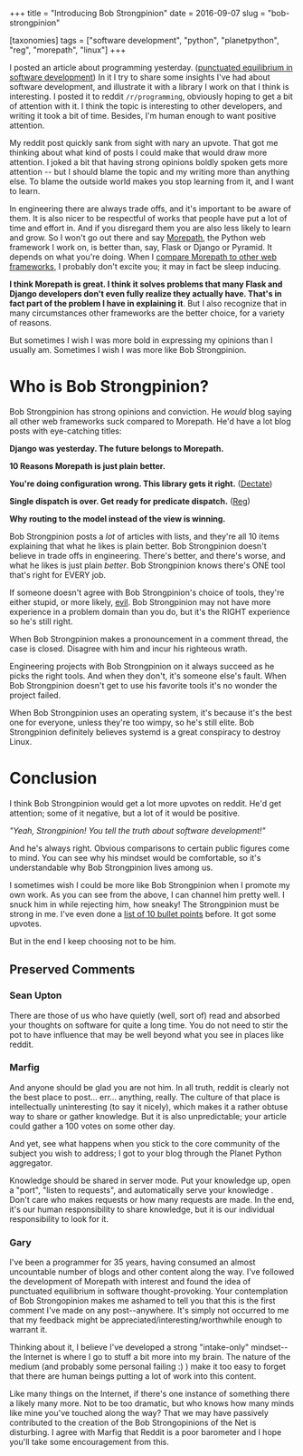+++
title = "Introducing Bob Strongpinion"
date = 2016-09-07
slug = "bob-strongpinion"

[taxonomies]
tags = ["software development", "python", "planetpython", "reg", "morepath", "linux"]
+++

I posted an article about programming yesterday. ([punctuated
equilibrium in software
development](@/posts/punctuated-equilibrium-in-software.md))
In it I try to share some insights I've had about software development,
and illustrate it with a library I work on that I think is interesting.
I posted it to reddit `/r/programming`, obviously hoping to get a bit of
attention with it. I think the topic is interesting to other developers,
and writing it took a bit of time. Besides, I'm human enough to want
positive attention.

My reddit post quickly sank from sight with nary an upvote. That got me
thinking about what kind of posts I could make that would draw more
attention. I joked a bit that having strong opinions boldly spoken gets
more attention -- but I should blame the topic and my writing more than
anything else. To blame the outside world makes you stop learning from
it, and I want to learn.

In engineering there are always trade offs, and it's important to be
aware of them. It is also nicer to be respectful of works that people
have put a lot of time and effort in. And if you disregard them you are
also less likely to learn and grow. So I won't go out there and say
[Morepath](http://morepath.readthedocs.io/), the Python web framework I
work on, is better than, say, Flask or Django or Pyramid. It depends on
what you're doing. When I [compare Morepath to other web
frameworks](http://morepath.readthedocs.io/en/latest/compared.html), I
probably don't excite you; it may in fact be sleep inducing.

**I think Morepath is great. I think it solves problems that many Flask
and Django developers don't even fully realize they actually have.
That's in fact part of the problem I have in explaining it**. But I also
recognize that in many circumstances other frameworks are the better
choice, for a variety of reasons.

But sometimes I wish I was more bold in expressing my opinions than I
usually am. Sometimes I wish I was more like Bob Strongpinion.

# Who is Bob Strongpinion?

Bob Strongpinion has strong opinions and conviction. He _would_ blog
saying all other web frameworks suck compared to Morepath. He'd have a
lot blog posts with eye-catching titles:

**Django was yesterday. The future belongs to Morepath.**

**10 Reasons Morepath is just plain better.**

**You're doing configuration wrong. This library gets it right.**
([Dectate](http://dectate.readthedocs.org))

**Single dispatch is over. Get ready for predicate dispatch.**
([Reg](http://reg.readthedocs.org))

**Why routing to the model instead of the view is winning.**

Bob Strongpinion posts a _lot_ of articles with lists, and they're all
10 items explaining that what he likes is plain better. Bob Strongpinion
doesn't believe in trade offs in engineering. There's better, and
there's worse, and what he likes is just plain _better_. Bob
Strongpinion knows there's ONE tool that's right for EVERY job.

If someone doesn't agree with Bob Strongpinion's choice of tools,
they're either stupid, or more likely,
[evil](@/posts/they-say-something-i-dont-like-so-they-must-be-lying.md).
Bob Strongpinion may not have more experience in a problem domain than
you do, but it's the RIGHT experience so he's still right.

When Bob Strongpinion makes a pronouncement in a comment thread, the
case is closed. Disagree with him and incur his righteous wrath.

Engineering projects with Bob Strongpinion on it always succeed as he
picks the right tools. And when they don't, it's someone else's fault.
When Bob Strongpinion doesn't get to use his favorite tools it's no
wonder the project failed.

When Bob Strongpinion uses an operating system, it's because it's the
best one for everyone, unless they're too wimpy, so he's still elite.
Bob Strongpinion definitely believes systemd is a great conspiracy to
destroy Linux.

# Conclusion

I think Bob Strongpinion would get a lot more upvotes on reddit. He'd
get attention; some of it negative, but a lot of it would be positive.

_"Yeah, Strongpinion! You tell the truth about software development!"_

And he's always right. Obvious comparisons to certain public figures
come to mind. You can see why his mindset would be comfortable, so it's
understandable why Bob Strongpinion lives among us.

I sometimes wish I could be more like Bob Strongpinion when I promote my
own work. As you can see from the above, I can channel him pretty well.
I snuck him in while rejecting him, how sneaky! The Strongpinion must be
strong in me. I've even done a [list of 10 bullet
points](@/posts/10-reasons-to-check-out-the-morepath-web-framework-in-2015.md)
before. It got some upvotes.

But in the end I keep choosing not to be him.

## Preserved Comments

### Sean Upton

There are those of us who have quietly (well, sort of) read and absorbed your
thoughts on software for quite a long time. You do not need to stir the pot to
have influence that may be well beyond what you see in places like reddit.

### Marfig

And anyone should be glad you are not him. In all truth, reddit is clearly not
the best place to post... err... anything, really. The culture of that place is
intellectually uninteresting (to say it nicely), which makes it a rather obtuse
way to share or gather knowledge. But it is also unpredictable; your article
could gather a 100 votes on some other day.

And yet, see what happens when you stick to the core community of the subject
you wish to address; I got to your blog through the Planet Python aggregator.

Knowledge should be shared in server mode. Put your knowledge up, open a
"port", "listen to requests", and automatically serve your knowledge . Don't
care who makes requests or how many requests are made. In the end, it's our
human responsibility to share knowledge, but it is our individual
responsibility to look for it.

### Gary

I've been a programmer for 35 years, having consumed an almost uncountable
number of blogs and other content along the way. I've followed the development
of Morepath with interest and found the idea of punctuated equilibrium in
software thought-provoking. Your contemplation of Bob Strongopinion makes me
ashamed to tell you that this is the first comment I've made on any
post--anywhere. It's simply not occurred to me that my feedback might be
appreciated/interesting/worthwhile enough to warrant it.

Thinking about it, I believe I've developed a strong "intake-only" mindset--the
Internet is where I go to stuff a bit more into my brain. The nature of the
medium (and probably some personal failing :) ) make it too easy to forget that
there are human beings putting a lot of work into this content.

Like many things on the Internet, if there's one instance of something there a
likely many more. Not to be too dramatic, but who knows how many minds like
mine you've touched along the way? That we may have passively contributed to
the creation of the Bob Strongopinions of the Net is disturbing. I agree with
Marfig that Reddit is a poor barometer and I hope you'll take some
encouragement from this.
